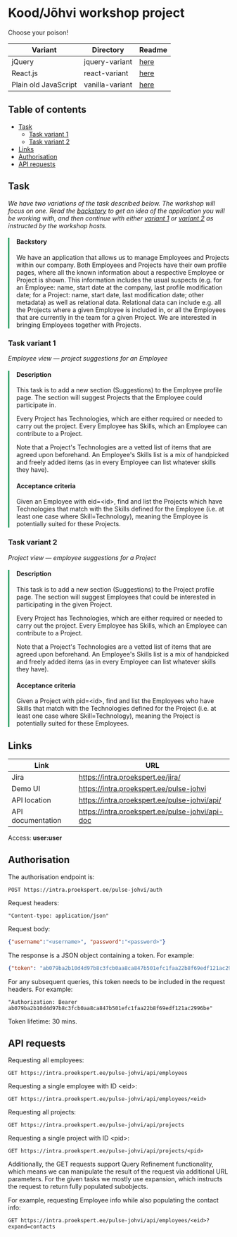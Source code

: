 # Kood/Jõhvi workshop project

Choose your poison!

| Variant              | Directory       | Readme                              |
| -------------------- | --------------- | ----------------------------------- |
| jQuery               | jquery-variant  | [here](./jquery-variant/README.md)  |
| React.js             | react-variant   | [here](./react-variant/README.md)   |
| Plain old JavaScript | vanilla-variant | [here](./vanilla-variant/README.md) |


## Table of contents

- [Task](#task)
  - [Task variant 1](#task-variant-1)
  - [Task variant 2](#task-variant-2)
- [Links](#links)
- [Authorisation](#authorisation)
- [API requests](#api-requests)


## Task

_We have two variations of the task described below. The workshop will focus on one. Read the [backstory](#backstory) to get an idea of the application you will be working with, and then continue with either [variant 1](#task-variant-1) or [variant 2](#task-variant-2) as instructed by the workshop hosts._

<div style="padding-left: 1rem; border-left: 3px solid #1F9C5D;">

#### Backstory

We have an application that allows us to manage Employees and Projects within our company. Both Employees and Projects have their own profile pages, where all the known information about a respective Employee or Project is shown. This information includes the usual suspects (e.g. for an Employee: name, start date at the company, last profile modification date; for a Project: name, start date, last modification date; other metadata) as well as relational data. Relational data can include e.g. all the Projects where a given Employee is included in, or all the Employees that are currently in the team for a given Project. We are interested in bringing Employees together with Projects.
</div>

### Task variant 1
_Employee view — project suggestions for an Employee_

<div style="padding-left: 1rem; border-left: 3px solid #1F9C5D;">

#### Description

This task is to add a new section (Suggestions) to the Employee profile page. The section will suggest Projects that the Employee could participate in.

Every Project has Technologies, which are either required or needed to carry out the project. Every Employee has Skills, which an Employee can contribute to a Project.

Note that a Project's Technologies are a vetted list of items that are agreed upon beforehand. An Employee's Skills list is a mix of handpicked and freely added items (as in every Employee can list whatever skills they have).

#### Acceptance criteria

Given an Employee with eid=\<id\>, find and list the Projects which have Technologies that match with the Skills defined for the Employee (i.e. at least one case where Skill=Technology), meaning the Employee is potentially suited for these Projects.
</div>


### Task variant 2
_Project view — employee suggestions for a Project_

<div style="padding-left: 1rem; border-left: 3px solid #1F9C5D;">

#### Description

This task is to add a new section (Suggestions) to the Project profile page. The section will suggest Employees that could be interested in participating in the given Project.

Every Project has Technologies, which are either required or needed to carry out the project. Every Employee has Skills, which an Employee can contribute to a Project.

Note that a Project's Technologies are a vetted list of items that are agreed upon beforehand. An Employee's Skills list is a mix of handpicked and freely added items (as in every Employee can list whatever skills they have).

#### Acceptance criteria

Given a Project with pid=\<id\>, find and list the Employees who have Skills that match with the Technologies defined for the Project (i.e. at least one case where Skill=Technology), meaning the Project is potentially suited for these Employees.
</div>


## Links

| Link              | URL                                             |
| ----------------- | ----------------------------------------------- |
| Jira              | https://intra.proekspert.ee/jira/               |
| Demo UI           | https://intra.proekspert.ee/pulse-johvi         |
| API location      | https://intra.proekspert.ee/pulse-johvi/api/    |
| API documentation | https://intra.proekspert.ee/pulse-johvi/api-doc |

Access: **user:user**


## Authorisation

The authorisation endpoint is:
```
POST https://intra.proekspert.ee/pulse-johvi/auth
```

Request headers:
```http
"Content-type: application/json"
```

Request body:
```json
{"username":"<username>", "password":"<password>"}
```

The response is a JSON object containing a token. For example:
```json
{"token": "ab079ba2b10d4d97b8c3fcb0aa8ca847b501efc1faa22b8f69edf121ac2996be"}
```

For any subsequent queries, this token needs to be included in the request headers. For example:
```http
"Authorization: Bearer ab079ba2b10d4d97b8c3fcb0aa8ca847b501efc1faa22b8f69edf121ac2996be"
```

Token lifetime: 30 mins.


## API requests

Requesting all employees:
```
GET https://intra.proekspert.ee/pulse-johvi/api/employees
```

Requesting a single employee with ID \<eid\>:
```
GET https://intra.proekspert.ee/pulse-johvi/api/employees/<eid>
```

Requesting all projects:
```
GET https://intra.proekspert.ee/pulse-johvi/api/projects
```

Requesting a single project with ID \<pid\>:
```
GET https://intra.proekspert.ee/pulse-johvi/api/projects/<pid>
```

Additionally, the GET requests support Query Refinement functionality, which means we can manipulate the result of the request via additional URL parameters. For the given tasks we mostly use expansion, which instructs the request to return fully populated subobjects.

For example, requesting Employee info while also populating the contact info:
```
GET https://intra.proekspert.ee/pulse-johvi/api/employees/<eid>?expand=contacts
```
